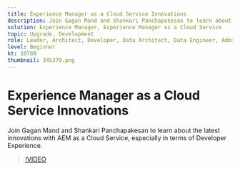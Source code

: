 ```yaml
---
title: Experience Manager as a Cloud Service Innovations
description: Join Gagan Mand and Shankari Panchapakesan to learn about the latest innovations with AEM as a Cloud Service, especially in terms of Developer Experience.
solution: Experience Manager, Experience Manager as a Cloud Service
topic: Upgrade, Development
role: Leader, Architect, Developer, Data Architect, Data Engineer, Admin, User
level: Beginner
kt: 10789
thumbnail: 345379.png
---
```


# Experience Manager as a Cloud Service Innovations

Join Gagan Mand and Shankari Panchapakesan to learn about the latest innovations with AEM as a Cloud Service, especially in terms of Developer Experience.

>[!VIDEO](https://video.tv.adobe.com/v/345379/?quality=12&learn=on)
